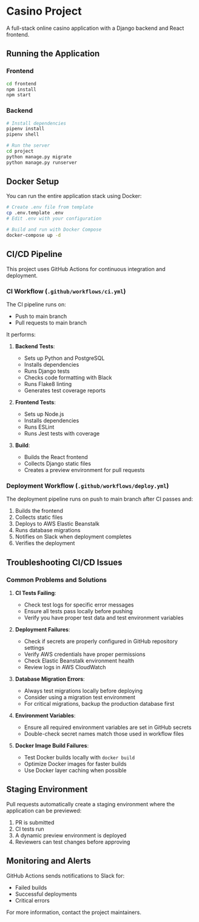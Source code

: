 # Casino Project

A full-stack online casino application with a Django backend and React frontend.

## Running the Application

### Frontend
```bash
cd frontend
npm install
npm start
```

### Backend
```bash
# Install dependencies
pipenv install
pipenv shell

# Run the server
cd project
python manage.py migrate
python manage.py runserver
```

## Docker Setup

You can run the entire application stack using Docker:

```bash
# Create .env file from template
cp .env.template .env
# Edit .env with your configuration

# Build and run with Docker Compose
docker-compose up -d
```

## CI/CD Pipeline

This project uses GitHub Actions for continuous integration and deployment.

### CI Workflow (`.github/workflows/ci.yml`)

The CI pipeline runs on:
- Push to main branch
- Pull requests to main branch

It performs:
1. **Backend Tests**:
   - Sets up Python and PostgreSQL
   - Installs dependencies
   - Runs Django tests
   - Checks code formatting with Black
   - Runs Flake8 linting
   - Generates test coverage reports

2. **Frontend Tests**:
   - Sets up Node.js
   - Installs dependencies
   - Runs ESLint
   - Runs Jest tests with coverage

3. **Build**:
   - Builds the React frontend
   - Collects Django static files
   - Creates a preview environment for pull requests

### Deployment Workflow (`.github/workflows/deploy.yml`)

The deployment pipeline runs on push to main branch after CI passes and:
1. Builds the frontend
2. Collects static files
3. Deploys to AWS Elastic Beanstalk
4. Runs database migrations
5. Notifies on Slack when deployment completes
6. Verifies the deployment

## Troubleshooting CI/CD Issues

### Common Problems and Solutions

1. **CI Tests Failing**:
   - Check test logs for specific error messages
   - Ensure all tests pass locally before pushing
   - Verify you have proper test data and test environment variables

2. **Deployment Failures**:
   - Check if secrets are properly configured in GitHub repository settings
   - Verify AWS credentials have proper permissions
   - Check Elastic Beanstalk environment health
   - Review logs in AWS CloudWatch

3. **Database Migration Errors**:
   - Always test migrations locally before deploying
   - Consider using a migration test environment
   - For critical migrations, backup the production database first

4. **Environment Variables**:
   - Ensure all required environment variables are set in GitHub secrets
   - Double-check secret names match those used in workflow files

5. **Docker Image Build Failures**:
   - Test Docker builds locally with `docker build`
   - Optimize Docker images for faster builds
   - Use Docker layer caching when possible

## Staging Environment

Pull requests automatically create a staging environment where the application can be previewed:
1. PR is submitted
2. CI tests run
3. A dynamic preview environment is deployed
4. Reviewers can test changes before approving

## Monitoring and Alerts

GitHub Actions sends notifications to Slack for:
- Failed builds
- Successful deployments
- Critical errors

For more information, contact the project maintainers.
